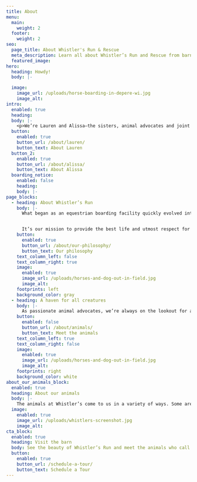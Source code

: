```yaml
---
title: About
menu:
  main:
    weight: 2
  footer:
    weight: 2
seo:
  page_title: About Whistler's Run & Rescue
  meta_description: Learn all about Whistler’s Run and Rescue from barn founders and owners, Lauren Underhill and Alissa Van Wassenhoven.
  featured_image:
hero:
  heading: Howdy!
  body: |-

  image:
    image_url: /uploads/horse-boarding-in-depere-wi.jpg
    image_alt:
intro:
  enabled: true
  heading:
  body: |-
    <p>We’re Lauren and Alissa—the sisters, animal advocates and joint barn owners behind Whistler’s Run and Rescue.</p>
  button:
    enabled: true
    button_url: /about/lauren/
    button_text: About Lauren
  button_2:
    enabled: true
    button_url: /about/alissa/
    button_text: About Alissa
  boarding_notice:
    enabled: false
    heading:
    body: |-
page_blocks:
  - heading: About Whistler’s Run
    body: |-
      What began as an equestrian boarding facility quickly evolved into our current barn—a place where all animals can feel welcomed, safe and loved. 


      It’s our mission to provide the best life and utmost respect for each animal that calls Whistler’s Run home, from our boarded horses to our many other full-time residents.
    button:
      enabled: true
      button_url: /about/our-philosophy/
      button_text: Our philosophy
    text_column_left: false
    text_column_right: true
    image:
      enabled: true
      image_url: /uploads/horses-and-dog-out-in-field.jpg
      image_alt:
    footprints: left
    background_color: gray
  - heading: A haven for all creatures
    body: |-
      As passionate animal advocates, we’re always on the lookout for animals in need. Along with supporting various animal rescue efforts and organizations, we also provide a forever home for many rescue animals at Whistler’s Run.
    button:
      enabled: false
      button_url: /about/animals/
      button_text: Meet the animals
    text_column_left: true
    text_column_right: false
    image:
      enabled: true
      image_url: /uploads/horses-and-dog-out-in-field.jpg
      image_alt:
    footprints: right
    background_color: white
about_our_animals_block:
  enabled: true
  heading: About our animals
  body: |-
    The animals at Whistler’s come to us in a variety of ways. Some are boarded, some are purchased and some are rescued. Learn more with the graphic below.
  image:
    enabled: true
    image_url: /uploads/whistlers-screenshot.jpg
    image_alt:
cta_block:
  enabled: true
  heading: Visit the barn
  body: See the beauty of Whistler’s Run and meet the animals who call our barn home! We offer educational small-group tours perfect for 4H groups, Scouts and more.
  button:
    enabled: true
    button_url: /schedule-a-tour/
    button_text: Schedule a Tour
---
```

